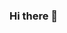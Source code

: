 ### Hi there 👋

<!--
**Sumandosilalahi2929/Sumandosilalahi2929** is a ✨ _special_ ✨ repository because its `README.md` (this file) appears on your GitHub profile.

Here are some ideas to get you started:

Saya Sumando Silalahi. Saya mahasiswa jurusan Sistem Informasi Semester VII di Universitas Mikroskil Kota Medan, Sumatera Utara. Saya Memiliki Minat menjadi Frontend Developer, Saat ini saya sedang Merintis ilmu untuk mewujudkan Karir Saya.
-->
